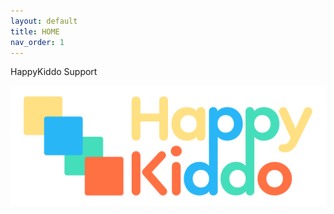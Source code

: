 ```yaml
---
layout: default
title: HOME
nav_order: 1
---
```


HappyKiddo Support

![Alt text](./assets/images/happykiddo-logo-full.png)

